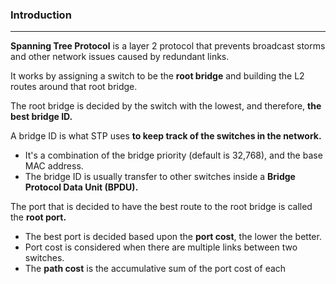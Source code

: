 ### Introduction
---
**Spanning Tree Protocol** is a layer 2 protocol that prevents broadcast storms and other network issues caused by redundant links. 

It works by assigning a switch to be the **root bridge** and building the L2 routes around that root bridge.

The root bridge is decided by the switch with the lowest, and therefore, **the best bridge ID.** 

A bridge ID is what STP uses **to keep track of the switches in the network.**
- It's a combination of the bridge priority (default is 32,768), and the base MAC address. 
- The bridge ID is usually transfer to other switches inside a **Bridge Protocol Data Unit (BPDU).**

The port that is decided to have the best route to the root bridge is called the **root port.**
- The best port is decided based upon the **port cost**, the lower the better. 
- Port cost is considered when there are multiple links between two switches.
- The **path cost** is the accumulative sum of the port cost of each




